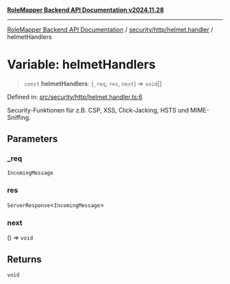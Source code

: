 [**RoleMapper Backend API Documentation v2024.11.28**](../../../../README.md)

***

[RoleMapper Backend API Documentation](../../../../modules.md) / [security/http/helmet.handler](../README.md) / helmetHandlers

# Variable: helmetHandlers

> `const` **helmetHandlers**: (`_req`, `res`, `next`) => `void`[]

Defined in: [src/security/http/helmet.handler.ts:6](https://github.com/FlowCraft-AG/RoleMapper/blob/a27a4625e026a9ad2c24db2d223617539cb70099/backend/src/security/http/helmet.handler.ts#L6)

Security-Funktionen für z.B. CSP, XSS, Click-Jacking, HSTS und MIME-Sniffing.

## Parameters

### \_req

`IncomingMessage`

### res

`ServerResponse`\<`IncomingMessage`\>

### next

() => `void`

## Returns

`void`
